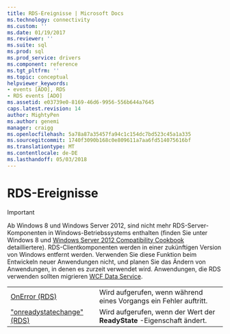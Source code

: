 ```yaml
---
title: RDS-Ereignisse | Microsoft Docs
ms.technology: connectivity
ms.custom: ''
ms.date: 01/19/2017
ms.reviewer: ''
ms.suite: sql
ms.prod: sql
ms.prod_service: drivers
ms.component: reference
ms.tgt_pltfrm: ''
ms.topic: conceptual
helpviewer_keywords:
- events [ADO], RDS
- RDS events [ADO]
ms.assetid: e03739e0-8169-46d6-9956-556b644a7645
caps.latest.revision: 14
author: MightyPen
ms.author: genemi
manager: craigg
ms.openlocfilehash: 5a78a87a35457fa94c1c154dc7bd523c45a1a335
ms.sourcegitcommit: 1740f3090b168c0e809611a7aa6fd514075616bf
ms.translationtype: MT
ms.contentlocale: de-DE
ms.lasthandoff: 05/03/2018
---
```

# <a name="rds-events"></a>RDS-Ereignisse
> [!IMPORTANT]
>  Ab Windows 8 und Windows Server 2012, sind nicht mehr RDS-Server-Komponenten in Windows-Betriebssystems enthalten (finden Sie unter Windows 8 und [Windows Server 2012 Compatibility Cookbook](https://www.microsoft.com/en-us/download/details.aspx?id=27416) detailliertere). RDS-Clientkomponenten werden in einer zukünftigen Version von Windows entfernt werden. Verwenden Sie diese Funktion beim Entwickeln neuer Anwendungen nicht, und planen Sie das Ändern von Anwendungen, in denen es zurzeit verwendet wird. Anwendungen, die RDS verwenden sollten migrieren [WCF Data Service](http://go.microsoft.com/fwlink/?LinkId=199565).  
  
|||  
|-|-|  
|[OnError (RDS)](../../../ado/reference/rds-api/onerror-event-rds.md)|Wird aufgerufen, wenn während eines Vorgangs ein Fehler auftritt.|  
|["onreadystatechange" (RDS)](../../../ado/reference/rds-api/onreadystatechange-event-rds.md)|Wird aufgerufen, wenn der Wert der **ReadyState** -Eigenschaft ändert.|


